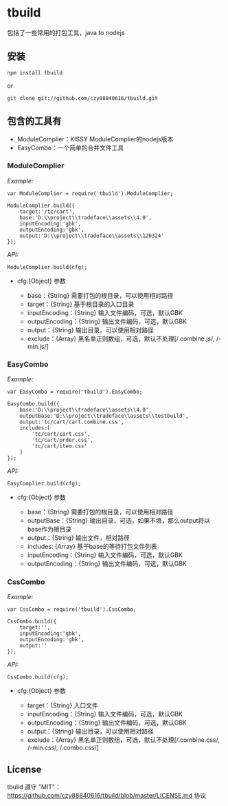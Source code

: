 # tbuild

包括了一些常用的打包工具，java to nodejs

## 安装
    npm install tbuild

or

    git clone git://github.com/czy88840616/tbuild.git

## 包含的工具有
* ModuleComplier：KISSY ModuleComplier的nodejs版本
* EasyCombo：一个简单的合并文件工具

### ModuleComplier

*Example:*

    var ModuleComplier = require('tbuild').ModuleComplier;

    ModuleComplier.build({
        target:'/tc/cart',
        base:'D:\\project\\tradeface\\assets\\4.0',
        inputEncoding:'gbk',
        outputEncoding:'gbk',
        output:'D:\\project\\tradeface\\assets\\120324'
    });

*API:*

    ModuleComplier.build(cfg);

* cfg:{Object} 参数

    * base：{String} 需要打包的根目录，可以使用相对路径
    * target：{String} 基于根目录的入口目录
    * inputEncoding：{String} 输入文件编码，可选，默认GBK
    * outputEncoding：{String} 输出文件编码，可选，默认GBK
    * output：{String} 输出目录，可以使用相对路径
    * exclude：{Array} 黑名单正则数组，可选，默认不处理[/.combine.js/, /-min.js/]

### EasyCombo

*Example:*

    var EasyCombo = require('tbuild').EasyCombo;

    EasyCombo.build({
        base:'D:\\project\\tradeface\\assets\\4.0',
        outputBase:'D:\\project\\tradeface\\assets\\testbuild',
        output:'tc/cart/cart.combine.css',
        includes:[
            'tc/cart/cart.css',
            'tc/cart/order.css',
            'tc/cart/item.css'
        ]
    });

*API:*

    EasyComplier.build(cfg);

* cfg:{Object} 参数

    * base：{String} 需要打包的根目录，可以使用相对路径
    * outputBase：{String} 输出目录，可选，如果不填，那么output将以base作为根目录
    * output：{String} 输出文件，相对路径
    * includes: {Array} 基于base的等待打包文件列表
    * inputEncoding：{String} 输入文件编码，可选，默认GBK
    * outputEncoding：{String} 输出文件编码，可选，默认GBK

### CssCombo

*Example:*

    var CssCombo = require('tbuild').CssCombo;

    CssCombo.build({
        target:'',
        inputEncoding:'gbk',
        outputEncoding:'gbk',
        output:''
    });

*API:*

    CssCombo.build(cfg);

* cfg:{Object} 参数

    * target：{String} 入口文件
    * inputEncoding：{String} 输入文件编码，可选，默认GBK
    * outputEncoding：{String} 输出文件编码，可选，默认GBK
    * output：{String} 输出目录，可以使用相对路径
    * exclude：{Array} 黑名单正则数组，可选，默认不处理[/.combine.css/, /-min.css/, /.combo.css/]

## License
tbulid 遵守 "MIT"：https://github.com/czy88840616/tbuild/blob/master/LICENSE.md 协议